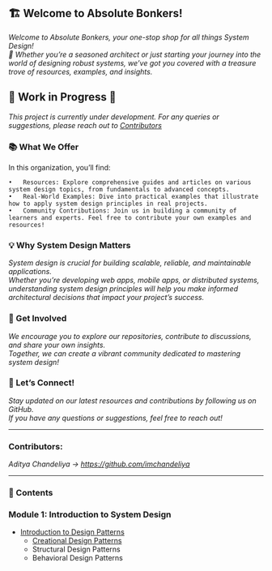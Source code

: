 ## 🏗️ Welcome to Absolute Bonkers!

*Welcome to Absolute Bonkers, your one-stop shop for all things System Design!<br/> 
🌟 Whether you’re a seasoned architect or just starting your journey into the world of designing robust systems, we’ve got you covered with a treasure trove of resources, examples, and insights.*

## 🚧 Work in Progress 🚧

*This project is currently under development.
For any queries or suggestions, please reach out to [Contributors](#contributors)*


### 📚 What We Offer

In this organization, you’ll find:

	•	Resources: Explore comprehensive guides and articles on various system design topics, from fundamentals to advanced concepts.
	•	Real-World Examples: Dive into practical examples that illustrate how to apply system design principles in real projects.
	•	Community Contributions: Join us in building a community of learners and experts. Feel free to contribute your own examples and resources!

### 💡 Why System Design Matters

*System design is crucial for building scalable, reliable, and maintainable applications.<br/>
Whether you’re developing web apps, mobile apps, or distributed systems, understanding system design principles will help you make informed architectural decisions that impact your project’s success.*

### 🔗 Get Involved

*We encourage you to explore our repositories, contribute to discussions, and share your own insights.<br/>
Together, we can create a vibrant community dedicated to mastering system design!*


### 🚀 Let’s Connect!

*Stay updated on our latest resources and contributions by following us on GitHub.<br/>
If you have any questions or suggestions, feel free to reach out!*

--- 

### Contributors:
*Aditya Chandeliya -> https://github.com/imchandeliya*


___


### 🛒 Contents 

### Module 1: Introduction to System Design

- [Introduction to Design Patterns](/docs/intro-design-patterns.md)
	- [Creational Design Patterns](https://github.com/absolute-bonkers/design-patterns-creational/blob/main/README.md)
	- Structural Design Patterns
	- Behavioral Design Patterns
